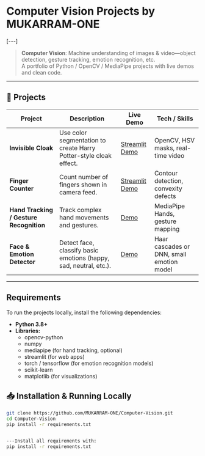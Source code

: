 # Computer Vision Projects by MUKARRAM-ONE

[---]

> **Computer Vision**: Machine understanding of images & video—object detection, gesture tracking, emotion recognition, etc.  
> A portfolio of Python / OpenCV / MediaPipe projects with live demos and clean code.

---

## 🔧 Projects

| Project | Description | Live Demo | Tech / Skills |
|---------|-------------|-----------|---------------|
| **Invisible Cloak** | Use color segmentation to create Harry Potter-style cloak effect. | [Streamlit Demo](your-link) | OpenCV, HSV masks, real-time video |
| **Finger Counter** | Count number of fingers shown in camera feed. | [Streamlit Demo](your-link) | Contour detection, convexity defects |
| **Hand Tracking / Gesture Recognition** | Track complex hand movements and gestures. | [Demo](...) | MediaPipe Hands, gesture mapping |
| **Face & Emotion Detector** | Detect face, classify basic emotions (happy, sad, neutral, etc.). | [Demo](...) | Haar cascades or DNN, small emotion model |

---

## Requirements

To run the projects locally, install the following dependencies:

- **Python 3.8+**
- **Libraries:**
  - opencv-python
  - numpy
  - mediapipe (for hand tracking, optional)
  - streamlit (for web apps)
  - torch / tensorflow (for emotion recognition models)
  - scikit-learn
  - matplotlib (for visualizations)


## 📥 Installation & Running Locally

```bash
git clone https://github.com/MUKARRAM-ONE/Computer-Vision.git
cd Computer-Vision
pip install -r requirements.txt


---Install all requirements with:
pip install -r requirements.txt
